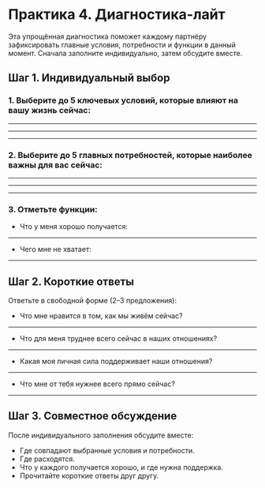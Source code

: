 # Практика 4. Диагностика-лайт

Эта упрощённая диагностика поможет каждому партнёру зафиксировать главные условия, потребности и функции в данный момент. Сначала заполните индивидуально, затем обсудите вместе.

## Шаг 1. Индивидуальный выбор

### 1. Выберите до 5 ключевых условий, которые влияют на вашу жизнь сейчас:

____________________________________________________________
____________________________________________________________
____________________________________________________________


### 2. Выберите до 5 главных потребностей, которые наиболее важны для вас сейчас:

____________________________________________________________
____________________________________________________________
____________________________________________________________


### 3. Отметьте функции:

* Что у меня хорошо получается:

____________________________________________________________

* Чего мне не хватает:

____________________________________________________________

## Шаг 2. Короткие ответы

Ответьте в свободной форме (2–3 предложения):

* Что мне нравится в том, как мы живём сейчас?

____________________________________________________________

* Что для меня труднее всего сейчас в наших отношениях?

____________________________________________________________

* Какая моя личная сила поддерживает наши отношения?

____________________________________________________________

* Что мне от тебя нужнее всего прямо сейчас?

____________________________________________________________

## Шаг 3. Совместное обсуждение

После индивидуального заполнения обсудите вместе:

- Где совпадают выбранные условия и потребности.
- Где расходятся.
- Что у каждого получается хорошо, и где нужна поддержка.
- Прочитайте короткие ответы друг другу.
